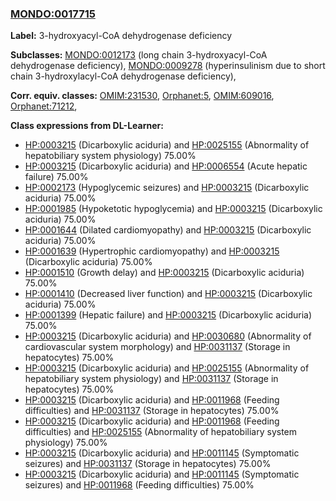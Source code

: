
### [MONDO:0017715](http://purl.obolibrary.org/obo/MONDO_0017715)
**Label:** 3-hydroxyacyl-CoA dehydrogenase deficiency

**Subclasses:** [MONDO:0012173](http://purl.obolibrary.org/obo/MONDO_0012173) (long chain 3-hydroxyacyl-CoA dehydrogenase deficiency), [MONDO:0009278](http://purl.obolibrary.org/obo/MONDO_0009278) (hyperinsulinism due to short chain 3-hydroxylacyl-CoA dehydrogenase deficiency), 

**Corr. equiv. classes:** [OMIM:231530](http://purl.obolibrary.org/obo/OMIM_231530), [Orphanet:5](http://www.orpha.net/ORDO/Orphanet_5), [OMIM:609016](http://purl.obolibrary.org/obo/OMIM_609016), [Orphanet:71212](http://www.orpha.net/ORDO/Orphanet_71212), 

**Class expressions from DL-Learner:**

- [HP:0003215](http://purl.obolibrary.org/obo/HP_0003215) (Dicarboxylic aciduria) and [HP:0025155](http://purl.obolibrary.org/obo/HP_0025155) (Abnormality of hepatobiliary system physiology) 75.00%
- [HP:0003215](http://purl.obolibrary.org/obo/HP_0003215) (Dicarboxylic aciduria) and [HP:0006554](http://purl.obolibrary.org/obo/HP_0006554) (Acute hepatic failure) 75.00%
- [HP:0002173](http://purl.obolibrary.org/obo/HP_0002173) (Hypoglycemic seizures) and [HP:0003215](http://purl.obolibrary.org/obo/HP_0003215) (Dicarboxylic aciduria) 75.00%
- [HP:0001985](http://purl.obolibrary.org/obo/HP_0001985) (Hypoketotic hypoglycemia) and [HP:0003215](http://purl.obolibrary.org/obo/HP_0003215) (Dicarboxylic aciduria) 75.00%
- [HP:0001644](http://purl.obolibrary.org/obo/HP_0001644) (Dilated cardiomyopathy) and [HP:0003215](http://purl.obolibrary.org/obo/HP_0003215) (Dicarboxylic aciduria) 75.00%
- [HP:0001639](http://purl.obolibrary.org/obo/HP_0001639) (Hypertrophic cardiomyopathy) and [HP:0003215](http://purl.obolibrary.org/obo/HP_0003215) (Dicarboxylic aciduria) 75.00%
- [HP:0001510](http://purl.obolibrary.org/obo/HP_0001510) (Growth delay) and [HP:0003215](http://purl.obolibrary.org/obo/HP_0003215) (Dicarboxylic aciduria) 75.00%
- [HP:0001410](http://purl.obolibrary.org/obo/HP_0001410) (Decreased liver function) and [HP:0003215](http://purl.obolibrary.org/obo/HP_0003215) (Dicarboxylic aciduria) 75.00%
- [HP:0001399](http://purl.obolibrary.org/obo/HP_0001399) (Hepatic failure) and [HP:0003215](http://purl.obolibrary.org/obo/HP_0003215) (Dicarboxylic aciduria) 75.00%
- [HP:0003215](http://purl.obolibrary.org/obo/HP_0003215) (Dicarboxylic aciduria) and [HP:0030680](http://purl.obolibrary.org/obo/HP_0030680) (Abnormality of cardiovascular system morphology) and [HP:0031137](http://purl.obolibrary.org/obo/HP_0031137) (Storage in hepatocytes) 75.00%
- [HP:0003215](http://purl.obolibrary.org/obo/HP_0003215) (Dicarboxylic aciduria) and [HP:0025155](http://purl.obolibrary.org/obo/HP_0025155) (Abnormality of hepatobiliary system physiology) and [HP:0031137](http://purl.obolibrary.org/obo/HP_0031137) (Storage in hepatocytes) 75.00%
- [HP:0003215](http://purl.obolibrary.org/obo/HP_0003215) (Dicarboxylic aciduria) and [HP:0011968](http://purl.obolibrary.org/obo/HP_0011968) (Feeding difficulties) and [HP:0031137](http://purl.obolibrary.org/obo/HP_0031137) (Storage in hepatocytes) 75.00%
- [HP:0003215](http://purl.obolibrary.org/obo/HP_0003215) (Dicarboxylic aciduria) and [HP:0011968](http://purl.obolibrary.org/obo/HP_0011968) (Feeding difficulties) and [HP:0025155](http://purl.obolibrary.org/obo/HP_0025155) (Abnormality of hepatobiliary system physiology) 75.00%
- [HP:0003215](http://purl.obolibrary.org/obo/HP_0003215) (Dicarboxylic aciduria) and [HP:0011145](http://purl.obolibrary.org/obo/HP_0011145) (Symptomatic seizures) and [HP:0031137](http://purl.obolibrary.org/obo/HP_0031137) (Storage in hepatocytes) 75.00%
- [HP:0003215](http://purl.obolibrary.org/obo/HP_0003215) (Dicarboxylic aciduria) and [HP:0011145](http://purl.obolibrary.org/obo/HP_0011145) (Symptomatic seizures) and [HP:0011968](http://purl.obolibrary.org/obo/HP_0011968) (Feeding difficulties) 75.00%


